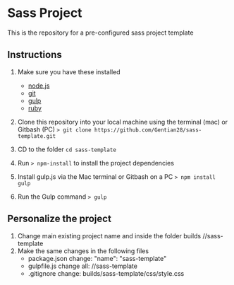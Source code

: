 # Sass Project
This is the repository for a pre-configured sass project template

## Instructions

1. Make sure you have these installed
	- [node.js](http://nodejs.org/)
	- [git](http://git-scm.com/)
	- [gulp](http://gulpjs.com/)
	- [ruby](http://gulpjs.com/)

2. Clone this repository into your local machine using the terminal (mac) or Gitbash (PC) `> git clone https://github.com/Gentian28/sass-template.git`
3. CD to the folder `cd sass-template`
4. Run `> npm-install` to install the project dependencies
5. Install gulp.js via the Mac terminal or Gitbash on a PC `> npm install gulp`
5. Run the Gulp command `> gulp`

## Personalize the project

1. Change main existing project name and inside the folder builds //sass-template
2. Make the same changes in the following files
	- package.json change: "name": "sass-template"
	- gulpfile.js change all: //sass-template
	- .gitignore change: builds/sass-template/css/style.css